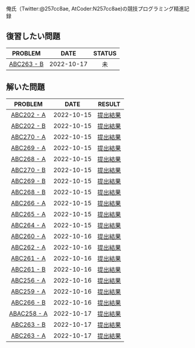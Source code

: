 俺氏（Twitter:@257cc8ae, AtCoder:N257cc8ae)の競技プログラミング精進記録

## 復習したい問題
| PROBLEM   | DATE | STATUS |
| :---: | :---: | :-----: |
| [ABC263 - B](records/abc263_b.md) | 2022-10-17 | 未 |

## 解いた問題

| PROBLEM   | DATE | RESULT |
| :---: | :---: | :-----: |
| [ABC202 - A](records/abc202_a.md) | 2022-10-15 | [提出結果](https://atcoder.jp/contests/abc202/submissions/35457723) |
| [ABC202 - B](records/abc202_b.md) | 2022-10-15 | [提出結果](https://atcoder.jp/contests/abc272/submissions/35532197) |
| [ABC270 - A](records/abc270_a.md) | 2022-10-15 | [提出結果](https://atcoder.jp/contests/abc270/submissions/35658640) |
| [ABC269 - A](records/abc269_a.md) | 2022-10-15 | [提出結果](https://atcoder.jp/contests/abc269/submissions/35658989) |
| [ABC268 - A](records/abc268_a.md) | 2022-10-15 | [提出結果](https://atcoder.jp/contests/abc268/submissions/35659151) |
| [ABC270 - B](records/abc270_b.md) | 2022-10-15 | [提出結果](https://atcoder.jp/contests/abc270/submissions/35668540) |
| [ABC269 - B](records/abc269_b.md) | 2022-10-15 | [提出結果](https://atcoder.jp/contests/abc269/submissions/35685154) |
| [ABC268 - B](records/abc268_b.md) | 2022-10-15 | [提出結果](https://atcoder.jp/contests/abc268/submissions/35687159) |
| [ABC266 - A](records/abc266_a.md) | 2022-10-15 | [提出結果](https://atcoder.jp/contests/abc266/submissions/35695280) |
| [ABC265 - A](records/abc265_a.md) | 2022-10-15 | [提出結果](https://atcoder.jp/contests/abc265/submissions/35698554) |
| [ABC264 - A](records/abc264_a.md) | 2022-10-15 | [提出結果](https://atcoder.jp/contests/abc264/submissions/35698826) |
| [ABC260 - A](records/abc260_a.md) | 2022-10-16 | [提出結果](https://atcoder.jp/contests/abc260/submissions/35704829) |
| [ABC262 - A](records/abc262_a.md) | 2022-10-16 | [提出結果](https://atcoder.jp/contests/abc262/submissions/35705301) |
| [ABC261 - A](records/abc261_a.md) | 2022-10-16 | [提出結果](https://atcoder.jp/contests/abc261/submissions/35705449) |
| [ABC261 - B](records/abc261_b.md) | 2022-10-16 | [提出結果](https://atcoder.jp/contests/abc261/submissions/35706061) |
| [ABC256 - A](records/abc256_a.md) | 2022-10-16 | [提出結果](https://atcoder.jp/contests/abc256/submissions/35706150) |
| [ABC259 - A](records/abc259_a.md) | 2022-10-16 | [提出結果](https://atcoder.jp/contests/abc259/submissions/35706377) |
| [ABC266 - B](records/abc266_b.md) | 2022-10-16 | [提出結果](https://atcoder.jp/contests/abc266/submissions/35706437) |
| [ABAC258 - A](records/abac258_a.md) | 2022-10-17 | [提出結果](https://atcoder.jp/contests/abc258/submissions/35753062) |
| [ABC263 - B](records/abc263_b.md) | 2022-10-17 | [提出結果](https://atcoder.jp/contests/abc263/submissions/35753462) |
| [ABC263 - A](records/abc263_a.md) | 2022-10-17 | [提出結果](https://atcoder.jp/contests/abc263/submissions/35753598) |